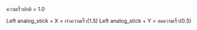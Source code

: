 ความเร็วปกติ = 1.0

Left analog_stick + X = เร่งความเร็ว(1.5)
Left analog_stick + Y = ลดความเร็ว(0.5)
